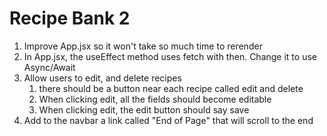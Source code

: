 # Recipe Bank 2

1. Improve App.jsx so it won't take so much time to rerender
1. In App.jsx, the useEffect method uses fetch with then. Change it to use Async/Await
1. Allow users to edit, and delete recipes
   1. there should be a button near each recipe called edit and delete
   1. When clicking edit, all the fields should become editable
   1. When clicking edit, the edit button should say save
1. Add to the navbar a link called "End of Page" that will scroll to the end
